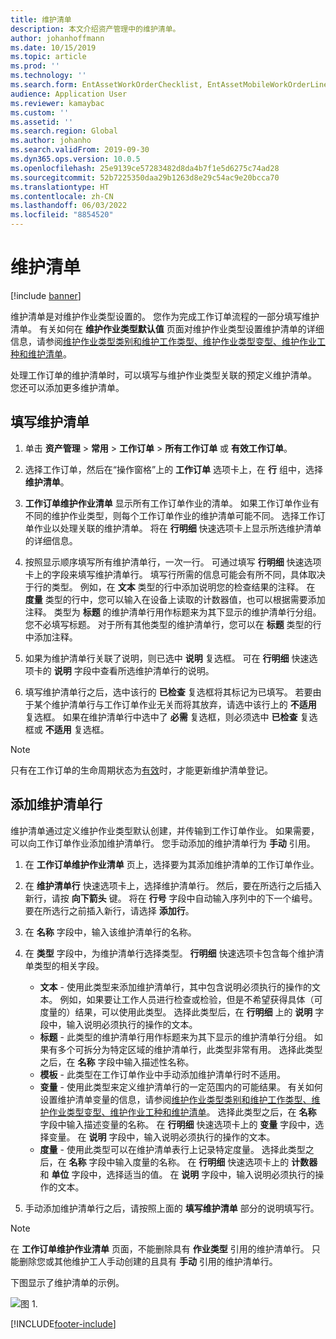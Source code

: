 ```yaml
---
title: 维护清单
description: 本文介绍资产管理中的维护清单。
author: johanhoffmann
ms.date: 10/15/2019
ms.topic: article
ms.prod: ''
ms.technology: ''
ms.search.form: EntAssetWorkOrderChecklist, EntAssetMobileWorkOrderLineChecklistDetails
audience: Application User
ms.reviewer: kamaybac
ms.custom: ''
ms.assetid: ''
ms.search.region: Global
ms.author: johanho
ms.search.validFrom: 2019-09-30
ms.dyn365.ops.version: 10.0.5
ms.openlocfilehash: 25e9139ce57283482d8da4b7f1e5d6275c74ad28
ms.sourcegitcommit: 52b7225350daa29b1263d8e29c54ac9e20bcca70
ms.translationtype: HT
ms.contentlocale: zh-CN
ms.lasthandoff: 06/03/2022
ms.locfileid: "8854520"
---
```

# <a name="maintenance-checklists"></a>维护清单

[!include [banner](../../includes/banner.md)]



维护清单是对维护作业类型设置的。 您作为完成工作订单流程的一部分填写维护清单。 有关如何在 **维护作业类型默认值** 页面对维护作业类型设置维护清单的详细信息，请参阅[维护作业类型类别和维护工作类型、维护作业类型变型、维护作业工种和维护清单](../setup-for-work-orders/job-groups-and-job-types-variants-trades-and-checklists.md)。

处理工作订单的维护清单时，可以填写与维护作业类型关联的预定义维护清单。 您还可以添加更多维护清单。


## <a name="fill-in-a-maintenance-checklist"></a>填写维护清单

1. 单击 **资产管理** > **常用** > **工作订单** > **所有工作订单** 或 **有效工作订单**。

2. 选择工作订单，然后在“操作窗格”上的 **工作订单** 选项卡上，在 **行** 组中，选择 **维护清单**。

3. **工作订单维护作业清单** 显示所有工作订单作业的清单。 如果工作订单作业有不同的维护作业类型，则每个工作订单作业的维护清单可能不同。 选择工作订单作业以处理关联的维护清单。 将在 **行明细** 快速选项卡上显示所选维护清单的详细信息。

4. 按照显示顺序填写所有维护清单行，一次一行。 可通过填写 **行明细** 快速选项卡上的字段来填写维护清单行。 填写行所需的信息可能会有所不同，具体取决于行的类型。 例如，在 **文本** 类型的行中添加说明您的检查结果的注释。 在 **度量** 类型的行中，您可以输入在设备上读取的计数器值，也可以根据需要添加注释。 类型为 **标题** 的维护清单行用作标题来为其下显示的维护清单行分组。 您不必填写标题。 对于所有其他类型的维护清单行，您可以在 **标题** 类型的行中添加注释。

5. 如果为维护清单行关联了说明，则已选中 **说明** 复选框。 可在 **行明细** 快速选项卡的 **说明** 字段中查看所选维护清单行的说明。

6. 填写维护清单行之后，选中该行的 **已检查** 复选框将其标记为已填写。 若要由于某个维护清单行与工作订单作业无关而将其放弃，请选中该行上的 **不适用** 复选框。 如果在维护清单行中选中了 **必需** 复选框，则必须选中 **已检查** 复选框或 **不适用** 复选框。

>[!NOTE]
>只有在工作订单的生命周期状态为[有效](../setup-for-work-orders/work-order-lifecycle-states.md)时，才能更新维护清单登记。  


## <a name="add-a-maintenance-checklist-line"></a>添加维护清单行

维护清单通过定义维护作业类型默认创建，并传输到工作订单作业。 如果需要，可以向工作订单作业添加维护清单行。 您手动添加的维护清单行为 **手动** 引用。

1. 在 **工作订单维护作业清单** 页上，选择要为其添加维护清单的工作订单作业。

2. 在 **维护清单行** 快速选项卡上，选择维护清单行。 然后，要在所选行之后插入新行，请按 **向下箭头** 键。 将在 **行号** 字段中自动输入序列中的下一个编号。 要在所选行之前插入新行，请选择 **添加行**。 

3. 在 **名称** 字段中，输入该维护清单行的名称。

4. 在 **类型** 字段中，为维护清单行选择类型。 **行明细** 快速选项卡包含每个维护清单类型的相关字段。
    - **文本** - 使用此类型来添加维护清单行，其中包含说明必须执行的操作的文本。 例如，如果要让工作人员进行检查或检验，但是不希望获得具体（可度量的）结果，可以使用此类型。 选择此类型后，在 **行明细** 上的 **说明** 字段中，输入说明必须执行的操作的文本。
    - **标题** - 此类型的维护清单行用作标题来为其下显示的维护清单行分组。 如果有多个可拆分为特定区域的维护清单行，此类型非常有用。 选择此类型之后，在 **名称** 字段中输入描述性名称。
    - **模板** - 此类型在工作订单作业中手动添加维护清单行时不适用。  
    - **变量** - 使用此类型来定义维护清单行的一定范围内的可能结果。 有关如何设置维护清单变量的信息，请参阅[维护作业类型类别和维护工作类型、维护作业类型变型、维护作业工种和维护清单](../setup-for-work-orders/job-groups-and-job-types-variants-trades-and-checklists.md)。 选择此类型之后，在 **名称** 字段中输入描述变量的名称。 在 **行明细** 快速选项卡上的 **变量** 字段中，选择变量。 在 **说明** 字段中，输入说明必须执行的操作的文本。
    - **度量** - 使用此类型可以在维护清单表行上记录特定度量。 选择此类型之后，在 **名称** 字段中输入度量的名称。 在 **行明细** 快速选项卡上的 **计数器** 和 **单位** 字段中，选择适当的值。 在 **说明** 字段中，输入说明必须执行的操作的文本。

5. 手动添加维护清单行之后，请按照上面的 **填写维护清单** 部分的说明填写行。

>[!NOTE]
>在 **工作订单维护作业清单** 页面，不能删除具有 **作业类型** 引用的维护清单行。 只能删除您或其他维护工人手动创建的且具有 **手动** 引用的维护清单行。

下图显示了维护清单的示例。

![图 1.](media/14-work-orders.png)



[!INCLUDE[footer-include](../../../includes/footer-banner.md)]